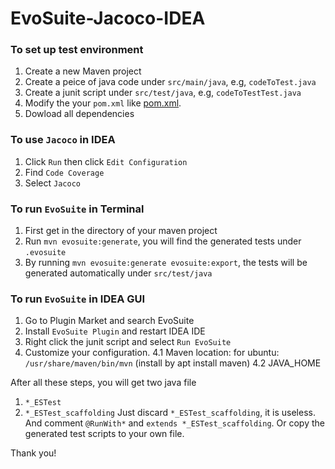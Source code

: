 # EvoSuite-Jacoco-IDEA

### To set up test environment
1. Create a new Maven project
2. Create a peice of java code under `src/main/java`, e.g, `codeToTest.java`
3. Create a junit script under `src/test/java`, e.g, `codeToTestTest.java`
4. Modify the your `pom.xml` like [pom.xml](./ideaj.example/pom.xml).
5. Dowload all dependencies

### To use `Jacoco` in IDEA
1. Click `Run` then click `Edit Configuration`
2. Find `Code Coverage`
3. Select `Jacoco`

### To run `EvoSuite` in Terminal
1. First get in the directory of your maven project
2. Run `mvn evosuite:generate`, you will find the generated tests under `.evosuite`
3. By running `mvn evosuite:generate evosuite:export`, the tests will be generated automatically under `src/test/java`

### To run `EvoSuite` in IDEA GUI
1. Go to Plugin Market and search EvoSuite
2. Install `EvoSuite Plugin` and restart IDEA IDE
3. Right click the junit script and select `Run EvoSuite`
4. Customize your configuration.
4.1 Maven location: for ubuntu: `/usr/share/maven/bin/mvn` (install by apt install maven)
4.2 JAVA_HOME

After all these steps, you will get two java file
1. `*_ESTest`
2. `*_ESTest_scaffolding`
Just discard `*_ESTest_scaffolding`, it is useless.
And comment `@RunWith*` and `extends *_ESTest_scaffolding`.
Or copy the generated test scripts to your own file.


Thank you!
